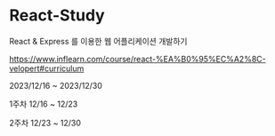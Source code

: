 # React-Study

React & Express 를 이용한 웹 어플리케이션 개발하기

https://www.inflearn.com/course/react-%EA%B0%95%EC%A2%8C-velopert#curriculum


2023/12/16 ~ 2023/12/30


1주차 12/16 ~ 12/23


2주차 12/23 ~ 12/30
